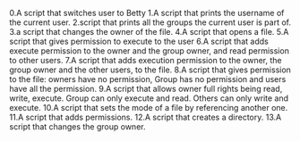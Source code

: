 0.A script that switches user to Betty
1.A script that prints the username of the current user.
2.script that prints all the groups the current user is part of.
3.a script that changes the owner of the file.
4.A script that opens a file.
5.A script that gives permission to execute to the user
6.A script that adds execute permission to the owner and the group owner, and read permission to other users.
7.A script that adds execution permission to the owner, the group owner and the other users, to the file.
8.A script that gives permission to the file: owners have no permission, Group has no permission and users have all the permission.
9.A script that allows owner full rights being read, write, execute. Group can only execute and read. Others can only write and execute.
10.A script that sets the mode of a file by referencing another one.
11.A script that adds permissions.
12.A script that creates a directory.
13.A script that changes the group owner. 
